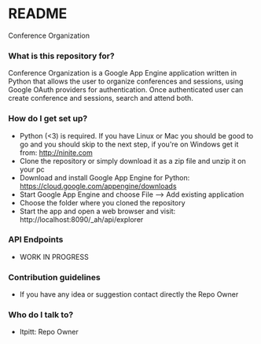 # README #

Conference Organization

### What is this repository for? ###

Conference Organization is a Google App Engine application written in Python that allows the user to organize conferences and sessions, using Google OAuth providers for authentication.
Once authenticated user can create conference and sessions, search and attend both.


### How do I get set up? ###

* Python (<3) is required. If you have Linux or Mac you should be good to go and you should skip to the next step, if you're on Windows get it from: http://ninite.com
* Clone the repository or simply download it as a zip file and unzip it on your pc
* Download and install Google App Engine for Python: https://cloud.google.com/appengine/downloads
* Start Google App Engine and choose File --> Add existing application
* Choose the folder where you cloned the repository
* Start the app and open a web browser and visit: http://localhost:8090/_ah/api/explorer

### API Endpoints ###

* WORK IN PROGRESS

### Contribution guidelines ###

* If you have any idea or suggestion contact directly the Repo Owner

### Who do I talk to? ###

* ltpitt: Repo Owner
